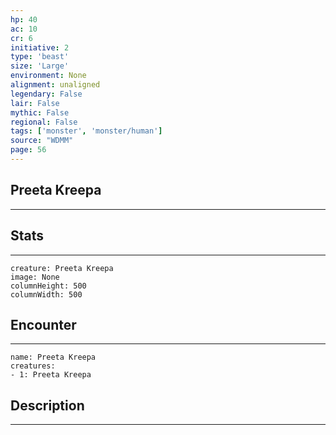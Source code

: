 ```yaml
---
hp: 40
ac: 10
cr: 6
initiative: 2
type: 'beast'    
size: 'Large'
environment: None
alignment: unaligned
legendary: False
lair: False
mythic: False
regional: False
tags: ['monster', 'monster/human']
source: "WDMM"
page: 56
---
```


## Preeta Kreepa
---



## Stats
---

```statblock
creature: Preeta Kreepa
image: None
columnHeight: 500
columnWidth: 500
```

## Encounter
---

```encounter-table
name: Preeta Kreepa
creatures:
- 1: Preeta Kreepa
```

## Description
---




